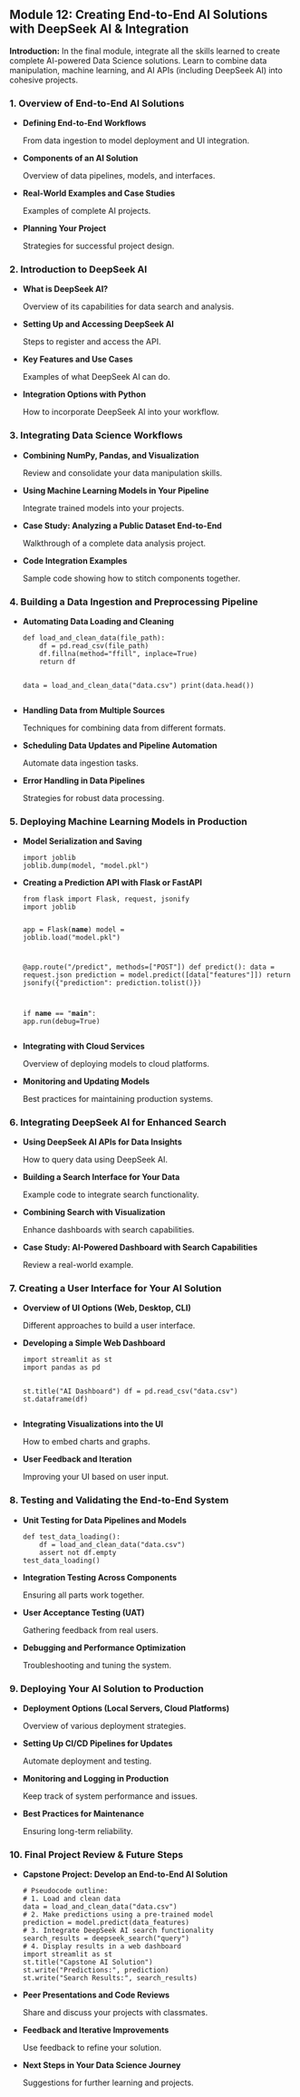 <h2>Module 12: Creating End-to-End AI Solutions with DeepSeek AI &amp; Integration</h2>
    <p><strong>Introduction:</strong> In the final module, integrate all the skills learned to create complete AI-powered Data Science solutions. Learn to combine data manipulation, machine learning, and AI APIs (including DeepSeek AI) into cohesive projects.</p>
    
<h3>1. Overview of End-to-End AI Solutions</h3>
    <ul>
      <li><strong>Defining End-to-End Workflows</strong>
        <p>From data ingestion to model deployment and UI integration.</p>
      </li>
      <li><strong>Components of an AI Solution</strong>
        <p>Overview of data pipelines, models, and interfaces.</p>
      </li>
      <li><strong>Real-World Examples and Case Studies</strong>
        <p>Examples of complete AI projects.</p>
      </li>
      <li><strong>Planning Your Project</strong>
        <p>Strategies for successful project design.</p>
      </li>
    </ul>
    
<h3>2. Introduction to DeepSeek AI</h3>
    <ul>
      <li><strong>What is DeepSeek AI?</strong>
        <p>Overview of its capabilities for data search and analysis.</p>
      </li>
      <li><strong>Setting Up and Accessing DeepSeek AI</strong>
        <p>Steps to register and access the API.</p>
      </li>
      <li><strong>Key Features and Use Cases</strong>
        <p>Examples of what DeepSeek AI can do.</p>
      </li>
      <li><strong>Integration Options with Python</strong>
        <p>How to incorporate DeepSeek AI into your workflow.</p>
      </li>
    </ul>
    
<h3>3. Integrating Data Science Workflows</h3>
    <ul>
      <li><strong>Combining NumPy, Pandas, and Visualization</strong>
        <p>Review and consolidate your data manipulation skills.</p>
      </li>
      <li><strong>Using Machine Learning Models in Your Pipeline</strong>
        <p>Integrate trained models into your projects.</p>
      </li>
      <li><strong>Case Study: Analyzing a Public Dataset End-to-End</strong>
        <p>Walkthrough of a complete data analysis project.</p>
      </li>
      <li><strong>Code Integration Examples</strong>
        <p>Sample code showing how to stitch components together.</p>
      </li>
    </ul>
    
<h3>4. Building a Data Ingestion and Preprocessing Pipeline</h3>
    <ul>
      <li><strong>Automating Data Loading and Cleaning</strong>
        <pre><code>def load_and_clean_data(file_path):
    df = pd.read_csv(file_path)
    df.fillna(method="ffill", inplace=True)
    return df

data = load_and_clean_data("data.csv")
print(data.head())
</code></pre>
      </li>
      <li><strong>Handling Data from Multiple Sources</strong>
        <p>Techniques for combining data from different formats.</p>
      </li>
      <li><strong>Scheduling Data Updates and Pipeline Automation</strong>
        <p>Automate data ingestion tasks.</p>
      </li>
      <li><strong>Error Handling in Data Pipelines</strong>
        <p>Strategies for robust data processing.</p>
      </li>
    </ul>
    
<h3>5. Deploying Machine Learning Models in Production</h3>
    <ul>
      <li><strong>Model Serialization and Saving</strong>
        <pre><code>import joblib
joblib.dump(model, "model.pkl")
</code></pre>
      </li>
      <li><strong>Creating a Prediction API with Flask or FastAPI</strong>
        <pre><code>from flask import Flask, request, jsonify
import joblib

app = Flask(__name__)
model = joblib.load("model.pkl")

@app.route("/predict", methods=["POST"])
def predict():
    data = request.json
    prediction = model.predict([data["features"]])
    return jsonify({"prediction": prediction.tolist()})

if __name__ == "__main__":
    app.run(debug=True)
</code></pre>
      </li>
      <li><strong>Integrating with Cloud Services</strong>
        <p>Overview of deploying models to cloud platforms.</p>
      </li>
      <li><strong>Monitoring and Updating Models</strong>
        <p>Best practices for maintaining production systems.</p>
      </li>
    </ul>
    
<h3>6. Integrating DeepSeek AI for Enhanced Search</h3>
    <ul>
      <li><strong>Using DeepSeek AI APIs for Data Insights</strong>
        <p>How to query data using DeepSeek AI.</p>
      </li>
      <li><strong>Building a Search Interface for Your Data</strong>
        <p>Example code to integrate search functionality.</p>
      </li>
      <li><strong>Combining Search with Visualization</strong>
        <p>Enhance dashboards with search capabilities.</p>
      </li>
      <li><strong>Case Study: AI-Powered Dashboard with Search Capabilities</strong>
        <p>Review a real-world example.</p>
      </li>
    </ul>
    
<h3>7. Creating a User Interface for Your AI Solution</h3>
    <ul>
      <li><strong>Overview of UI Options (Web, Desktop, CLI)</strong>
        <p>Different approaches to build a user interface.</p>
      </li>
      <li><strong>Developing a Simple Web Dashboard</strong>
        <pre><code>import streamlit as st
import pandas as pd

st.title("AI Dashboard")
df = pd.read_csv("data.csv")
st.dataframe(df)
</code></pre>
      </li>
      <li><strong>Integrating Visualizations into the UI</strong>
        <p>How to embed charts and graphs.</p>
      </li>
      <li><strong>User Feedback and Iteration</strong>
        <p>Improving your UI based on user input.</p>
      </li>
    </ul>
    
<h3>8. Testing and Validating the End-to-End System</h3>
    <ul>
      <li><strong>Unit Testing for Data Pipelines and Models</strong>
        <pre><code>def test_data_loading():
    df = load_and_clean_data("data.csv")
    assert not df.empty
test_data_loading()
</code></pre>
      </li>
      <li><strong>Integration Testing Across Components</strong>
        <p>Ensuring all parts work together.</p>
      </li>
      <li><strong>User Acceptance Testing (UAT)</strong>
        <p>Gathering feedback from real users.</p>
      </li>
      <li><strong>Debugging and Performance Optimization</strong>
        <p>Troubleshooting and tuning the system.</p>
      </li>
    </ul>
    
<h3>9. Deploying Your AI Solution to Production</h3>
    <ul>
      <li><strong>Deployment Options (Local Servers, Cloud Platforms)</strong>
        <p>Overview of various deployment strategies.</p>
      </li>
      <li><strong>Setting Up CI/CD Pipelines for Updates</strong>
        <p>Automate deployment and testing.</p>
      </li>
      <li><strong>Monitoring and Logging in Production</strong>
        <p>Keep track of system performance and issues.</p>
      </li>
      <li><strong>Best Practices for Maintenance</strong>
        <p>Ensuring long-term reliability.</p>
      </li>
    </ul>
    
<h3>10. Final Project Review &amp; Future Steps</h3>
    <ul>
      <li><strong>Capstone Project: Develop an End-to-End AI Solution</strong>
        <pre><code># Pseudocode outline:
# 1. Load and clean data
data = load_and_clean_data("data.csv")
# 2. Make predictions using a pre-trained model
prediction = model.predict(data_features)
# 3. Integrate DeepSeek AI search functionality
search_results = deepseek_search("query")
# 4. Display results in a web dashboard
import streamlit as st
st.title("Capstone AI Solution")
st.write("Predictions:", prediction)
st.write("Search Results:", search_results)
</code></pre>
      </li>
      <li><strong>Peer Presentations and Code Reviews</strong>
        <p>Share and discuss your projects with classmates.</p>
      </li>
      <li><strong>Feedback and Iterative Improvements</strong>
        <p>Use feedback to refine your solution.</p>
      </li>
      <li><strong>Next Steps in Your Data Science Journey</strong>
        <p>Suggestions for further learning and projects.</p>
      </li>
    </ul>
